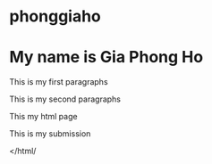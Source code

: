 # phonggiaho

<!DOCTYPE html>
<html>
<head>
	<title> My three paragraphs</title>
</head>
<body>
<h1>My name is Gia Phong Ho</h1>
<div>
This is my first paragraphs
</div> 
<div>
	<p> 
	This is my second paragraphs
	</p>
</div>	
</body>

<p1> 
This my html page<br/>
</p1>

<p2> This is my submission<br/></p2>

</html/
